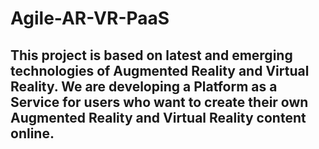 # Agile-AR-VR-PaaS
## This project is based on latest and emerging technologies of Augmented Reality and Virtual Reality. We are developing a Platform as a Service for users who want to create their own Augmented Reality and Virtual Reality content online.
